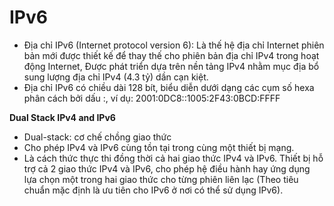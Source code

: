# IPv6 
* Địa chỉ IPv6 (Internet protocol version 6): Là thế hệ địa chỉ Internet phiên bản mới được thiết kế để thay thế cho phiên bản địa chỉ IPv4 trong hoạt động Internet, Được phát triển dựa trên nền tảng IPv4 nhằm mục địa bổ sung lượng địa chỉ IPv4 (4.3 tỷ) dần cạn kiệt. 
* Địa chỉ IPv6 có chiều dài 128 bít, biểu diễn dưới dạng các cụm số hexa phân cách bởi dấu :, ví dụ: 2001:0DC8::1005:2F43:0BCD:FFFF 

**Dual Stack IPv4 and IPv6** 
* Dual-stack: cơ chế chồng giao thức 
* Cho phép IPv4 và IPv6 cùng tồn tại trong cùng một thiết bị mạng. 
* Là cách thức thực thi đồng thời cả hai giao thức IPv4 và IPv6. Thiết bị hỗ trợ cả 2 giao thức IPv4 và IPv6, cho phép hệ điều hành hay ứng dụng lựa chọn một trong hai giao thức cho từng phiên liên lạc (Theo tiêu chuẩn mặc định là ưu tiên cho IPv6 ở nơi có thể sử dụng IPv6).

